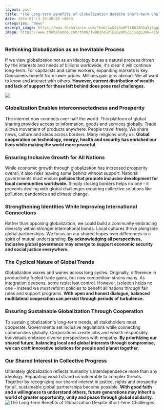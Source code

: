```yaml
---
layout: post
title: "The Long-term Benefits of Globalization Despite Short-term Challenges"
date: 2024-01-13 20:30:28 +0000
categories: "News"
excerpt_image: https://www.thebalance.com/thmb/1wQ0jhoGPlEBG28hSq5jSqgS36k=/1500x1000/filters:fill(auto,1)/globalization-and-its-impact-on-economic-growth-1978843-7125c552add64671a946913b6d0641e1.jpg
image: https://www.thebalance.com/thmb/1wQ0jhoGPlEBG28hSq5jSqgS36k=/1500x1000/filters:fill(auto,1)/globalization-and-its-impact-on-economic-growth-1978843-7125c552add64671a946913b6d0641e1.jpg
---
```


### Rethinking Globalization as an Inevitable Process 
If we view globalization not as an ideology but as a natural process driven by the interests and needs of billions worldwide, it's clear it will continue long-term. For capitalists and some workers, expanding markets is key. Consumers benefit from lower prices. Millions gain jobs abroad. We all want to know and interact with others. **However, current distribution of wealth and lack of support for those left behind does pose real challenges.** 

![](https://www.economicshelp.org/wp-content/uploads/2012/11/impact-of-globalisation.jpg)
### Globalization Enables interconnectedness and Prosperity
The internet now connects over half the world. This platform of global sharing provides access to information, goods and services globally. Trade allows movement of products anywhere. People travel freely. We share news, culture and ideas across borders. Many religions unify us. **Global cooperation on technology, energy, health and security has enriched our lives while making the world more peaceful.** 
### Ensuring Inclusive Growth for All Nations 
While economic growth through globalization has increased prosperity overall, it also risks leaving some behind without support. National governments must ensure **policies that promote inclusive development for local communities worldwide.** Simply closing borders helps no one - it prevents dealing with global challenges requiring collective solutions like pollution, pandemics and climate change. 
### Strengthening Identities While Improving International Connections
Rather than opposing globalization, we could build a community embracing diversity within stronger international bonds. Local cultures thrive alongside global partnerships. We focus on our shared hopes over differences in a spirit of mutual understanding. **By acknowledging all perspectives, inclusive global governance may emerge to support economic security and social justice everywhere.**
### The Cyclical Nature of Global Trends 
Globalization waxes and wanes across long cycles. Originally, difference in productivity fueled trade gains, but now competition strains many. As integration deepens, some resist lost control. However, isolation helps no one - instead we must reform policies to benefit all nations through fair rules and support programs. **With open and honest dialogue, balanced multilateral cooperation can persist through periods of turbulence.**
### Ensuring Sustainable Globalization Through Cooperation
To sustain globalization's long-term trends, all stakeholders must cooperate. Governments set inclusive regulations while connecting communities globally. Corporations create jobs and wealth responsibly. Individuals embrace diverse perspectives with empathy. **By prioritizing our shared future, balancing local and global interests through compromise, we can craft innovative solutions for people and planet together.**
### Our Shared Interest in Collective Progress
Ultimately globalization reflects humanity's interdependence more than any ideology. Separating would strand us vulnerable to complex threats. Together by recognizing our shared interest in justice, rights and prosperity for all, sustainable global partnerships become possible. **With good faith and a willingness to understand others, future generations may inherit a world of greater opportunity, unity and peace through global solidarity.**
![The Long-term Benefits of Globalization Despite Short-term Challenges](https://www.thebalance.com/thmb/1wQ0jhoGPlEBG28hSq5jSqgS36k=/1500x1000/filters:fill(auto,1)/globalization-and-its-impact-on-economic-growth-1978843-7125c552add64671a946913b6d0641e1.jpg)